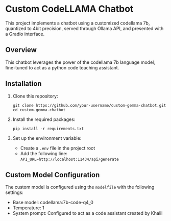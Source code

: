 # Custom CodeLLAMA Chatbot

This project implements a chatbot using a customized codellama 7b, quantized to 4bit precision, served through Ollama API, and presented with a Gradio interface.

## Overview

This chatbot leverages the power of the codellama 7b language model, fine-tuned to act as a python code teaching assistant.


## Installation

1. Clone this repository:
   ```
   git clone https://github.com/your-username/custom-gemma-chatbot.git
   cd custom-gemma-chatbot
   ```

2. Install the required packages:
   ```
   pip install -r requirements.txt
   ```

3. Set up the environment variable:
   - Create a `.env` file in the project root
   - Add the following line: `API_URL=http://localhost:11434/api/generate`


## Custom Model Configuration

The custom model is configured using the `modelfile` with the following settings:

- Base model: codellama:7b-code-q4_0
- Temperature: 1
- System prompt: Configured to act as a code assistant created by Khalil

